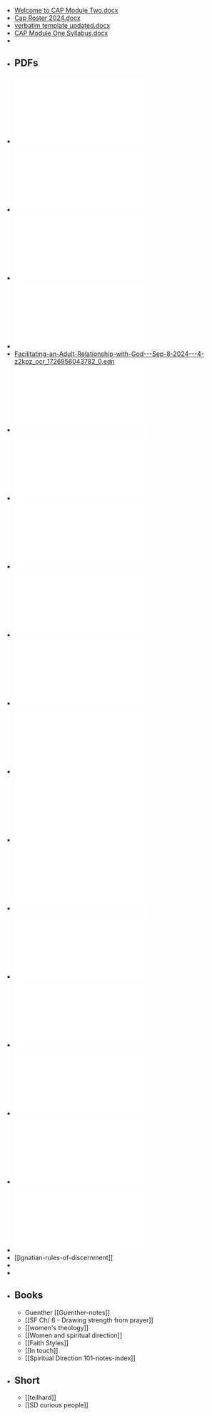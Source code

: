 - [Welcome to CAP Module Two.docx](../assets/Welcome_to_CAP_Module_Two_1738250758405_0.docx)
- [Cap Roster 2024.docx](../assets/Cap_Roster_2024_1738243110125_0.docx)
- [verbatim template updated.docx](../assets/verbatim_template_updated_1738242979833_0.docx)
- [CAP Module One Syllabus.docx](../assets/CAP_Module_One_Syllabus_1738252107302_0.docx)
-
- ## PDFs
- ![Art-Of-Spiritual-Direction---Aug-15-2024---9-42-PM-gc8dx_ocr.pdf](../assets/Art-Of-Spiritual-Direction---Aug-15-2024---9-42-PM-gc8dx_ocr_1738243095136_0.pdf)
- ![Contemplative-and-Evocative-Presence-Skills---Sep-13-2024----pwxi7_ocr.pdf](../assets/Contemplative-and-Evocative-Presence-Skills---Sep-13-2024----pwxi7_ocr_1738243124785_0.pdf)
- ![Defining-Spiritual-Direction---Aug-25-2024---5-30-PM-o4qoj_ocr.pdf](../assets/Defining-Spiritual-Direction---Aug-25-2024---5-30-PM-o4qoj_ocr_1738243138828_0.pdf)
- ![dreamwork_1738170359855_0.pdf](../assets/dreamwork_1738170359855_0_1738243009895_0.pdf)
- [Facilitating-an-Adult-Relationship-with-God---Sep-8-2024---4-z2kpz_ocr_1726956043782_0.edn](../assets/Facilitating-an-Adult-Relationship-with-God---Sep-8-2024---4-z2kpz_ocr_1726956043782_0_1738250423826_0.edn)
- ![Facilitating-an-Adult-Relationship-with-God---Sep-8-2024---4-z2kpz_ocr.pdf](../assets/Facilitating-an-Adult-Relationship-with-God---Sep-8-2024---4-z2kpz_ocr_1738250462997_0.pdf)
- ![golden_key_essay.pdf](../assets/golden_key_essay_1738243064471_0.pdf)
- ![Fostering-the-Contemplative-Attitude---Sep-8-2024---4-19-PM--feqbp_ocr-combined.pdf](../assets/Fostering-the-Contemplative-Attitude---Sep-8-2024---4-19-PM--feqbp_ocr-combined_1738250487125_0.pdf)
- ![Listening-to-the-Whole-Story-Of-Grieving---Oct-7-2023---5-46-ap501_ocr.pdf](../assets/Listening-to-the-Whole-Story-Of-Grieving---Oct-7-2023---5-46-ap501_ocr_1738250517855_0.pdf)
- ![Mission+and+the+Art+of+Spiritual+Direction.pdf](../assets/Mission+and+the+Art+of+Spiritual+Direction_1738250539293_0.pdf)
- ![ListeningSpiritWisdomJoy.pdf](../assets/ListeningSpiritWisdomJoy_1738250557671_0.pdf)
- ![Practice-Of-Contemplation-As-Witness--Resistance---Oct-3-202-53hs3_ocr.pdf](../assets/Practice-Of-Contemplation-As-Witness--Resistance---Oct-3-202-53hs3_ocr_1738250581949_0.pdf)
- ![Shame-As-Resistance---Oct-6-2024---7-37-PM-8fd01_ocr.pdf](../assets/Shame-As-Resistance---Oct-6-2024---7-37-PM-8fd01_ocr_1738250618934_0.pdf)
- ![Transformation-Of-Consciousness---Oct-3-2024---1-46-PM-73pkc_ocr.pdf](../assets/Transformation-Of-Consciousness---Oct-3-2024---1-46-PM-73pkc_ocr_1738250692431_0.pdf)
- ![Ways_Of_Knowing_In_Discernment_-_Jan_17_2025_-_9-01_AM_1737588746451_0.pdf](../assets/Ways_Of_Knowing_In_Discernment_-_Jan_17_2025_-_9-01_AM_1737588746451_0_1738250735688_0.pdf)
- ![Working with emotions in spiritual direction - Jan 11 2021 - 4-54 PM-1-output.pdf](../assets/Working_with_emotions_in_spiritual_direction_-_Jan_11_2021_-_4-54_PM-1-output_1738250795690_0.pdf)
- ![Enneagram-Ways-Of-Knowing---Oct-3-2024---2-22-PM-g6q1x_ocr.pdf](../assets/Enneagram-Ways-Of-Knowing---Oct-3-2024---2-22-PM-g6q1x_ocr_1738250841884_0.pdf)
- ![SD-for-the-Bereaved---Oct-6-2024---7-41-PM-umb3v_ocr_1730928253902_0.pdf](../assets/SD-for-the-Bereaved---Oct-6-2024---7-41-PM-umb3v_ocr_1730928253902_0_1738252176746_0.pdf)
- [[ignatian-rules-of-discernment]]
-
-
- ## Books
	- Guenther [[Guenther-notes]]
	- [[SF Ch/ 6 - Drawing strength from prayer]]
	- [[women's theology]]
	- [[Women and spiritual direction]]
	- [[Faith Styles]]
	- [[In touch]]
	- [[Spiritual Direction 101-notes-index]]
- ## Short
	- [[teilhard]]
	- [[SD curious people]]